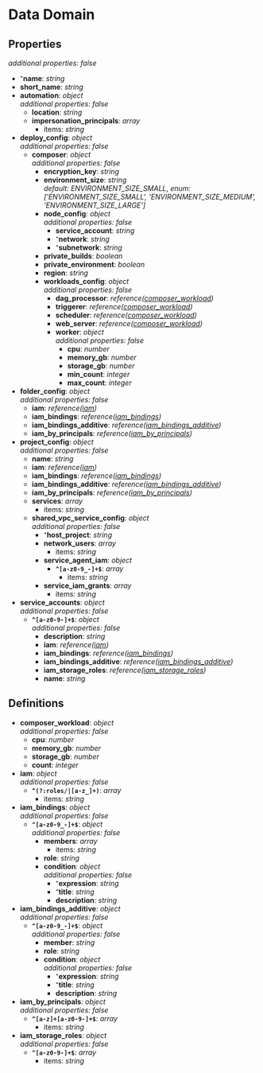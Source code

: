 # Data Domain

<!-- markdownlint-disable MD036 -->

## Properties

*additional properties: false*

- ⁺**name**: *string*
- **short_name**: *string*
- **automation**: *object*
  <br>*additional properties: false*
  - **location**: *string*
  - **impersonation_principals**: *array*
    - items: *string*
- **deploy_config**: *object*
  <br>*additional properties: false*
  - **composer**: *object*
    <br>*additional properties: false*
    - **encryption_key**: *string*
    - **environment_size**: *string*
      <br>*default: ENVIRONMENT_SIZE_SMALL*, *enum: ['ENVIRONMENT_SIZE_SMALL', 'ENVIRONMENT_SIZE_MEDIUM', 'ENVIRONMENT_SIZE_LARGE']*
    - **node_config**: *object*
      <br>*additional properties: false*
      - **service_account**: *string*
      - ⁺**network**: *string*
      - ⁺**subnetwork**: *string*
    - **private_builds**: *boolean*
    - **private_environment**: *boolean*
    - **region**: *string*
    - **workloads_config**: *object*
      <br>*additional properties: false*
      - **dag_processor**: *reference([composer_workload](#refs-composer_workload))*
      - **triggerer**: *reference([composer_workload](#refs-composer_workload))*
      - **scheduler**: *reference([composer_workload](#refs-composer_workload))*
      - **web_server**: *reference([composer_workload](#refs-composer_workload))*
      - **worker**: *object*
        <br>*additional properties: false*
        - **cpu**: *number*
        - **memory_gb**: *number*
        - **storage_gb**: *number*
        - **min_count**: *integer*
        - **max_count**: *integer*
- **folder_config**: *object*
  <br>*additional properties: false*
  - **iam**: *reference([iam](#refs-iam))*
  - **iam_bindings**: *reference([iam_bindings](#refs-iam_bindings))*
  - **iam_bindings_additive**: *reference([iam_bindings_additive](#refs-iam_bindings_additive))*
  - **iam_by_principals**: *reference([iam_by_principals](#refs-iam_by_principals))*
- **project_config**: *object*
  <br>*additional properties: false*
  - **name**: *string*
  - **iam**: *reference([iam](#refs-iam))*
  - **iam_bindings**: *reference([iam_bindings](#refs-iam_bindings))*
  - **iam_bindings_additive**: *reference([iam_bindings_additive](#refs-iam_bindings_additive))*
  - **iam_by_principals**: *reference([iam_by_principals](#refs-iam_by_principals))*
  - **services**: *array*
    - items: *string*
  - **shared_vpc_service_config**: *object*
    <br>*additional properties: false*
    - ⁺**host_project**: *string*
    - **network_users**: *array*
      - items: *string*
    - **service_agent_iam**: *object*
      - **`^[a-z0-9_-]+$`**: *array*
        - items: *string*
    - **service_iam_grants**: *array*
      - items: *string*
- **service_accounts**: *object*
  <br>*additional properties: false*
  - **`^[a-z0-9-]+$`**: *object*
    <br>*additional properties: false*
    - **description**: *string*
    - **iam**: *reference([iam](#refs-iam))*
    - **iam_bindings**: *reference([iam_bindings](#refs-iam_bindings))*
    - **iam_bindings_additive**: *reference([iam_bindings_additive](#refs-iam_bindings_additive))*
    - **iam_storage_roles**: *reference([iam_storage_roles](#refs-iam_storage_roles))*
    - **name**: *string*

## Definitions

- **composer_workload**<a name="refs-composer_workload"></a>: *object*
  <br>*additional properties: false*
  - **cpu**: *number*
  - **memory_gb**: *number*
  - **storage_gb**: *number*
  - **count**: *integer*
- **iam**<a name="refs-iam"></a>: *object*
  <br>*additional properties: false*
  - **`^(?:roles/|[a-z_]+)`**: *array*
    - items: *string*
- **iam_bindings**<a name="refs-iam_bindings"></a>: *object*
  <br>*additional properties: false*
  - **`^[a-z0-9_-]+$`**: *object*
    <br>*additional properties: false*
    - **members**: *array*
      - items: *string*
    - **role**: *string*
    - **condition**: *object*
      <br>*additional properties: false*
      - ⁺**expression**: *string*
      - ⁺**title**: *string*
      - **description**: *string*
- **iam_bindings_additive**<a name="refs-iam_bindings_additive"></a>: *object*
  <br>*additional properties: false*
  - **`^[a-z0-9_-]+$`**: *object*
    <br>*additional properties: false*
    - **member**: *string*
    - **role**: *string*
    - **condition**: *object*
      <br>*additional properties: false*
      - ⁺**expression**: *string*
      - ⁺**title**: *string*
      - **description**: *string*
- **iam_by_principals**<a name="refs-iam_by_principals"></a>: *object*
  <br>*additional properties: false*
  - **`^[a-z]+[a-z0-9-]+$`**: *array*
    - items: *string*
- **iam_storage_roles**<a name="refs-iam_storage_roles"></a>: *object*
  <br>*additional properties: false*
  - **`^[a-z0-9-]+$`**: *array*
    - items: *string*
